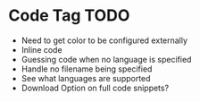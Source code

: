 # Code Tag TODO
- Need to get color to be configured externally
- Inline code 
- Guessing code when no language is specified
- Handle no filename being specified
- See what languages are supported
- Download Option on full code snippets?

